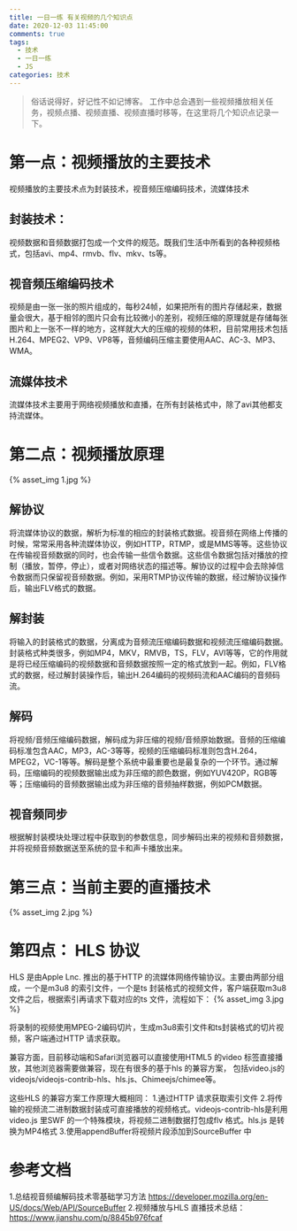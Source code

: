 ```yaml
---
title: 一日一练 有关视频的几个知识点
date: 2020-12-03 11:45:00
comments: true
tags:
  - 技术
  - 一日一练
  - JS
categories: 技术
---
```


>俗话说得好，好记性不如记博客。
工作中总会遇到一些视频播放相关任务，视频点播、视频直播、视频直播时移等，在这里将几个知识点记录一下。

<!--more -->
# 第一点：视频播放的主要技术

视频播放的主要技术点为封装技术，视音频压缩编码技术，流媒体技术

## 封装技术：
视频数据和音频数据打包成一个文件的规范。既我们生活中所看到的各种视频格式，包括avi、mp4、rmvb、flv、mkv、ts等。

## 视音频压缩编码技术
视频是由一张一张的照片组成的，每秒24帧，如果把所有的图片存储起来，数据量会很大，基于相邻的图片只会有比较微小的差别，视频压缩的原理就是存储每张图片和上一张不一样的地方，这样就大大的压缩的视频的体积，目前常用技术包括H.264、MPEG2、VP9、VP8等，音频编码压缩主要使用AAC、AC-3、MP3、WMA。

## 流媒体技术
流媒体技术主要用于网络视频播放和直播，在所有封装格式中，除了avi其他都支持流媒体。

# 第二点：视频播放原理
{% asset_img 1.jpg %}

## 解协议
将流媒体协议的数据，解析为标准的相应的封装格式数据。视音频在网络上传播的时候，常常采用各种流媒体协议，例如HTTP，RTMP，或是MMS等等。这些协议在传输视音频数据的同时，也会传输一些信令数据。这些信令数据包括对播放的控制（播放，暂停，停止），或者对网络状态的描述等。解协议的过程中会去除掉信令数据而只保留视音频数据。例如，采用RTMP协议传输的数据，经过解协议操作后，输出FLV格式的数据。

## 解封装
将输入的封装格式的数据，分离成为音频流压缩编码数据和视频流压缩编码数据。封装格式种类很多，例如MP4，MKV，RMVB，TS，FLV，AVI等等，它的作用就是将已经压缩编码的视频数据和音频数据按照一定的格式放到一起。例如，FLV格式的数据，经过解封装操作后，输出H.264编码的视频码流和AAC编码的音频码流。

## 解码
将视频/音频压缩编码数据，解码成为非压缩的视频/音频原始数据。音频的压缩编码标准包含AAC，MP3，AC-3等等，视频的压缩编码标准则包含H.264，MPEG2，VC-1等等。解码是整个系统中最重要也是最复杂的一个环节。通过解码，压缩编码的视频数据输出成为非压缩的颜色数据，例如YUV420P，RGB等等；压缩编码的音频数据输出成为非压缩的音频抽样数据，例如PCM数据。

## 视音频同步
根据解封装模块处理过程中获取到的参数信息，同步解码出来的视频和音频数据，并将视频音频数据送至系统的显卡和声卡播放出来。

# 第三点：当前主要的直播技术
{% asset_img 2.jpg %}

# 第四点： HLS 协议
HLS 是由Apple Lnc. 推出的基于HTTP 的流媒体网络传输协议。主要由两部分组成，一个是m3u8 的索引文件，一个是ts 封装格式的视频文件，客户端获取m3u8 文件之后，根据索引再请求下载对应的ts 文件，流程如下：
{% asset_img 3.jpg %}

将录制的视频使用MPEG-2编码切片，生成m3u8索引文件和ts封装格式的切片视频，客户端通过HTTP 请求获取。

兼容方面，目前移动端和Safari浏览器可以直接使用HTML5 的video 标签直接播放，其他浏览器需要做兼容，现在有很多的基于hls 的兼容方案， 包括video.js的videojs/videojs-contrib-hls、hls.js、Chimeejs/chimee等。

这些HLS 的兼容方案工作原理大概相同：
1.通过HTTP 请求获取索引文件
2.将传输的视频流二进制数据封装成可直接播放的视频格式。videojs-contrib-hls是利用video.js 里SWF 的一个特殊模块，将视频二进制数据打包成flv 格式。hls.js 是转换为MP4格式
3.使用appendBuffer将视频片段添加到SourceBuffer 中

# 参考文档
1.总结视音频编解码技术零基础学习方法 https://developer.mozilla.org/en-US/docs/Web/API/SourceBuffer
2.视频播放与HLS 直播技术总结：https://www.jianshu.com/p/8845b976fcaf


